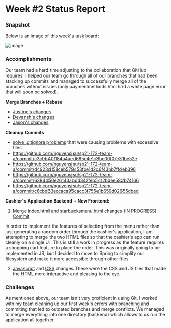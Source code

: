 # Week #2 Status Report

### Snapshot
Below is an image of this week's task board:

![image](https://media.discordapp.net/attachments/569804589373849649/837574086170902558/unknown.png?width=1202&height=676)

### Accomplishments
Our team had a hard time adjusting to the collaboration that GitHub requires. I helped our team go through all of our branches that had been stacking up commits and managed to successfully merge all of the branches without issues (only paymentmethods.html had a white page error that will soon be solved).

**Merge Branches + Rebase**
* [Justine's changes](https://github.com/nguyensjsu/sp21-172-team-a/commit/dcfa0f35dc7f36ee9dcb804e236be6bce2efee00)
* [Devansh's changes](https://github.com/nguyensjsu/sp21-172-team-a/commit/b128f476f546007455c8d596ea29ac9404c07940)
* [Jason's changes](https://github.com/nguyensjsu/sp21-172-team-a/commit/56d3821a4ef124782f7946d397d11dbbfc6557b7)

**Cleanup Commits**
* [solve .gitignore problems](https://github.com/nguyensjsu/sp21-172-team-a/commit/5bc4b7b7b4f6258481c1544de2ec3dfba3554724) that were causing problems with excessive files.
* https://github.com/nguyensjsu/sp21-172-team-a/commit/c3c0b40f184a4aed685e4e1c3bc00f07e31be52e
* https://github.com/nguyensjsu/sp21-172-team-a/commit/d4923d158ceb579c53fbe1d2c6f43bb7ffdeb396
* https://github.com/nguyensjsu/sp21-172-team-a/commit/6384450e26143abdd342feb5c12bdee582b74166
* https://github.com/nguyensjsu/sp21-172-team-a/commit/c6cbd63eccaca95cacc3f755e1b659d02655dbed


**Cashier's Application Backend + New Frontend:**

1) Merge index.html and starbucksmenu.html changes (IN PROGRESS) [Commit](https://github.com/nguyensjsu/sp21-172-team-a/blob/fad8dcfd292f7ea43b305f9888efba1e5fb647af/backend/spring-cashier/src/main/resources/templates/index.html)

In order to implement the features of selecting from the menu rather than just generating a random order through the cashier's application, I am attempting to merge the two HTML files so that the cashier's app can run cleanly on a single UI. This is still a work in progress as the feature requires a shopping cart feature to place the order. This was originally going to be implemented in JS, but I decided to move to Spring to simplify our filesystem and make it more accessible through other files.

2) [Javascript](https://github.com/nguyensjsu/sp21-172-team-a/blob/fad8dcfd292f7ea43b305f9888efba1e5fb647af/backend/spring-cashier/src/main/resources/static/js/store.js) and [CSS](https://github.com/nguyensjsu/sp21-172-team-a/blob/fad8dcfd292f7ea43b305f9888efba1e5fb647af/backend/spring-cashier/src/main/resources/static/css/index.css) changes
These were the CSS and JS files that made the HTML more interactive and pleasing to the eye.

### Challenges
As mentioned above, our team isn't very proficient in using Git. I worked with my team cleaning up our first week's errors with branching and commiting that led to outdated branches and merge conflicts. We managed to merge everything into one directory (backend) which allows to us run the application all together.


